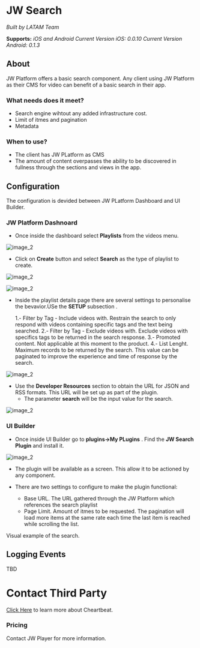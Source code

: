 
# JW Search

*Built by LATAM Team*

**Supports:** *iOS and Android*
*Current Version iOS: 0.0.10*
*Current Version Android: 0.1.3*

 
## About
JW Platform offers a basic search component. Any client using JW Platform as their CMS for video can benefit of a basic search in their app.

### What needs does it meet?

- Search engine wihtout any added infrastructure cost.
- Limit of itmes and pagination
- Metadata


### When to use?

- The client has JW PLatform as CMS
- The amount of content overpasses the ability to be discovered in fullness through the sections and views in the app.


## Configuration

The configuration is devided between JW PLatform Dashboard and UI Builder.

### JW Platform Dashnoard

- Once inside the dashboard select **Playlists** from the videos menu.

![image\_2][image-1]

- Click on **Create** button and select **Search** as the type of playlist to create.

![image\_2][image-2]

![image\_2][image-3]

- Inside the playlist details page there are several settings to personalise the bevavior.USe the **SETUP** subsection .

    1.- Filter by Tag - Include videos with. Restrain the search to only respond with videos containing specific tags and the text being searched.
    2.- Filter by Tag - Exclude videos with. Exclude videos with specifics tags to be returned in the search response.
    3.- Promoted content. Not applicable at this moment to the product.
    4.- List Lenght. Maximum records to be returned by the search. This value can be paginated to improve the experience and time of response by the search. 

![image\_2][image-4]

- Use the **Developer Resources** section to obtain the URL for JSON and RSS formats. This URL will be set up as part of the plugin.
    - The parameter **search** will be the input value for the search.

![image\_2][image-5]

### UI Builder

- Once inside UI Builder go to **plugins->My PLugins** . Find the **JW Search Plugin** and install it.

![image\_2][image-6]
  
- The plugin will be available as a screen. This allow it to be actioned by any component.

- There are two settings to configure to make the plugin functional:
  - Base URL. The URL gathered through the JW Platform which references the search playlist
  - Page Limit. Amount of itmes to be requested. The pagination will load more items at the same rate each time the last item is reached while scrolling the list.

Visual example of the search.



## Logging Events

TBD


# Contact Third Party
[Click Here](https://www.jwplayer.com/) to learn more about Cheartbeat. 



### Pricing

Contact JW Player for more information.








[image-1]:	https://github.com/applicaster/latam-product-documentation/blob/master/JW_search/ss_1.png?raw=true
[image-2]:	https://github.com/applicaster/latam-product-documentation/blob/master/JW_search/ss_2.png?raw=true
[image-3]:	https://github.com/applicaster/latam-product-documentation/blob/master/JW_search/ss_3.png?raw=true
[image-4]:	https://github.com/applicaster/latam-product-documentation/blob/master/JW_search/ss_4.png?raw=true
[image-5]:	https://github.com/applicaster/latam-product-documentation/blob/master/JW_search/ss_5.png?raw=true
[image-6]:	https://github.com/applicaster/latam-product-documentation/blob/master/JW_search/ss_6.png?raw=true
[image-7]:	https://github.com/applicaster/latam-product-documentation/blob/master/JW_search/ss_7.png?raw=true
[image-8]:	https://github.com/applicaster/latam-product-documentation/blob/master/JW_search/ss_8.png?raw=true
[image-9]:	https://github.com/applicaster/latam-product-documentation/blob/master/JW_search/ss_9.png?raw=true